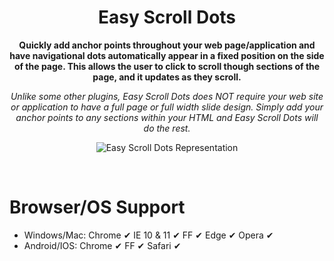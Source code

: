 <h1 align="center">Easy Scroll Dots</h1>
<p align="center"><strong>Quickly add anchor points throughout your web page/application and have navigational dots automatically appear in a fixed position on the side of the page. This allows the user to click to scroll though sections of the page, and it updates as they scroll.</strong></p>
<p align="center"><em>Unlike some other plugins, Easy Scroll Dots does NOT require your web site or application to have a full page or full width slide design. Simply add your anchor points to any sections within your HTML and Easy Scroll Dots will do the rest.</em></p>
<p align="center"><img src="http://i66.tinypic.com/ddyzhx.jpg" alt="Easy Scroll Dots Representation" /></p>
<br>

# Browser/OS Support

<ul>
  <li>Windows/Mac: Chrome &#10004; IE 10 & 11 &#10004; FF &#10004; Edge &#10004; Opera &#10004;</li>
  <li>Android/IOS: Chrome &#10004; FF &#10004; Safari &#10004;</li>
</ul>
